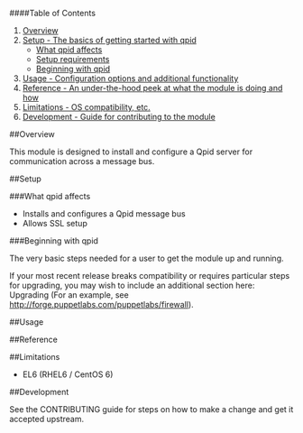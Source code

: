 ####Table of Contents

1. [Overview](#overview)
2. [Setup - The basics of getting started with qpid](#setup)
    * [What qpid affects](#what-qpid-affects)
    * [Setup requirements](#setup-requirements)
    * [Beginning with qpid](#beginning-with-qpid)
3. [Usage - Configuration options and additional functionality](#usage)
4. [Reference - An under-the-hood peek at what the module is doing and how](#reference)
5. [Limitations - OS compatibility, etc.](#limitations)
6. [Development - Guide for contributing to the module](#development)

##Overview

This module is designed to install and configure a Qpid server for communication across a message bus.

##Setup

###What qpid affects

* Installs and configures a Qpid message bus
* Allows SSL setup

###Beginning with qpid

The very basic steps needed for a user to get the module up and running. 

If your most recent release breaks compatibility or requires particular steps for upgrading, you may wish to include an additional section here: Upgrading (For an example, see http://forge.puppetlabs.com/puppetlabs/firewall).

##Usage

##Reference

##Limitations

* EL6 (RHEL6 / CentOS 6)

##Development

See the CONTRIBUTING guide for steps on how to make a change and get it accepted upstream.


